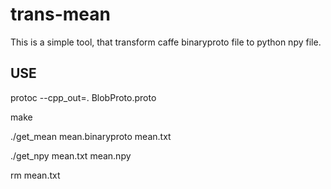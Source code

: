 # trans-mean
This is a simple tool, that transform caffe binaryproto file to python npy file.

## USE

protoc --cpp_out=. BlobProto.proto

make

./get_mean mean.binaryproto mean.txt

./get_npy mean.txt mean.npy

rm mean.txt
